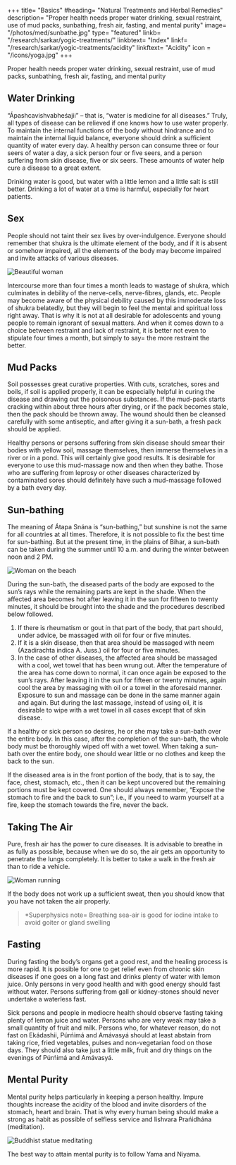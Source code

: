 +++
title= "Basics"
#heading= "Natural Treatments and Herbal Remedies"
description= "Proper health needs proper water drinking, sexual restraint, use of mud packs, sunbathing, fresh air, fasting, and mental purity"
image= "/photos/med/sunbathe.jpg"
type= "featured"
linkb= "/research/sarkar/yogic-treatments/"
linkbtext= "Index"
linkf= "/research/sarkar/yogic-treatments/acidity"
linkftext= "Acidity"
icon = "/icons/yoga.jpg"
+++


Proper health needs proper water drinking, sexual restraint, use of mud packs, sunbathing, fresh air, fasting, and mental purity


## Water Drinking

“Ápashcavishvabheśajii” – that is, “water is medicine for all diseases.” Truly, all types of disease can be relieved if one knows how to use water properly. To maintain the internal functions of the body without hindrance and to maintain the internal liquid balance, everyone should drink a sufficient quantity of water every day. A healthy person can consume three or four seers of water a day, a sick person four or five seers, and a person suffering from skin disease, five or six seers. These amounts of water help cure a disease to a great extent.

Drinking water is good, but water with a little lemon and a little salt is still better.
Drinking a lot of water at a time is harmful, especially for heart patients.


## Sex

People should not taint their sex lives by over-indulgence. Everyone should remember that shukra is the ultimate element of the body, and if it is absent or somehow impaired, all the elements of the body may become impaired and invite attacks of various diseases.

![Beautiful woman](/photos/med/syph.jpg)

Intercourse more than four times a month leads to wastage of shukra, which culminates in debility of the nerve-cells, nerve-fibres, glands, etc. People may become aware of the physical debility caused by this immoderate loss of shukra belatedly, but they will begin to feel the mental and spiritual loss right away. That is why it is not at all desirable for adolescents and young people to remain ignorant of sexual matters.
And when it comes down to a choice between restraint and lack of restraint, it is better not even to stipulate four times a month, but simply to say= the more restraint the better.

## Mud Packs

Soil possesses great curative properties. With cuts, scratches, sores and boils, if soil is applied properly, it can be especially helpful in curing the disease and drawing out the poisonous substances.
If the mud-pack starts cracking within about three hours after drying, or if the pack becomes stale, then the pack should be thrown away. The wound should then be cleansed carefully with some antiseptic, and after giving it a sun-bath, a fresh pack should be applied.

Healthy persons or persons suffering from skin disease should smear their bodies with yellow soil, massage themselves, then immerse themselves in a river or in a pond. This will certainly give good results. It is desirable for everyone to use this mud-massage now and then when they bathe. Those who are suffering from leprosy or other diseases characterized by contaminated sores should definitely have such a mud-massage followed by a bath every day.

## Sun-bathing

The meaning of Átapa Snána is “sun-bathing,” but sunshine is not the same for all countries at all times. Therefore, it is not possible to fix the best time for sun-bathing. But at the present time, in the plains of Bihar, a sun-bath can be taken during the summer until 10 a.m. and during the winter between noon and 2 PM.

![Woman on the beach](/photos/med/sunbathe.jpg)

During the sun-bath, the diseased parts of the body are exposed to the sun’s rays while the remaining parts are kept in the shade. When the affected area becomes hot after leaving it in the sun for fifteen to twenty minutes, it should be brought into the shade and the procedures described below followed.

1. If there is rheumatism or gout in that part of the body, that part should, under advice, be massaged with oil for four or five minutes.
2. If it is a skin disease, then that area should be massaged with neem (Azadirachta indica A. Juss.) oil for four or five minutes.
3. In the case of other diseases, the affected area should be massaged with a cool, wet towel that has been wrung out.
After the temperature of the area has come down to normal, it can once again be exposed to the sun’s rays. After leaving it in the sun for fifteen or twenty minutes, again cool the area by massaging with oil or a towel in the aforesaid manner. Exposure to sun and massage can be done in the same manner again and again. But during the last massage, instead of using oil, it is desirable to wipe with a wet towel in all cases except that of skin disease.

If a healthy or sick person so desires, he or she may take a sun-bath over the entire body. In this case, after the completion of the sun-bath, the whole body must be thoroughly wiped off with a wet towel. When taking a sun-bath over the entire body, one should wear little or no clothes and keep the back to the sun. 

If the diseased area is in the front portion of the body, that is to say, the face, chest, stomach, etc., then it can be kept uncovered but the remaining portions must be kept covered.
One should always remember, “Expose the stomach to fire and the back to sun”; i.e., if you need to warm yourself at a fire, keep the stomach towards the fire, never the back.

## Taking The Air

Pure, fresh air has the power to cure diseases. It is advisable to breathe in as fully as possible, because when we do so, the air gets an opportunity to penetrate the lungs completely. It is better to take a walk in the fresh air than to ride a vehicle. 

![Woman running](/photos/med/run.jpg)

If the body does not work up a sufficient sweat, then you should know that you have not taken the air properly.

> *Superphysics note= Breathing sea-air is good for iodine intake to avoid goiter or gland swelling


## Fasting

During fasting the body’s organs get a good rest, and the healing process is more rapid. It is possible for one to get relief even from chronic skin diseases if one goes on a long fast and drinks plenty of water with lemon juice.
Only persons in very good health and with good energy should fast without water. Persons suffering from gall or kidney-stones should never undertake a waterless fast. 

Sick persons and people in mediocre health should observe fasting taking plenty of lemon juice and water. Persons who are very weak may take a small quantity of fruit and milk. Persons who, for whatever reason, do not fast on Ekádashii, Púrńimá and Amávasyá should at least abstain from taking rice, fried vegetables, pulses and non-vegetarian food on those days. They should also take just a little milk, fruit and dry things on the evenings of Púrńimá and Amávasyá.

## Mental Purity

Mental purity helps particularly in keeping a person healthy. Impure thoughts increase the acidity of the blood and invite disorders of the stomach, heart and brain. That is why every human being should make a strong as habit as possible of selfless service and Iishvara Prańidhána (meditation). 

![Buddhist statue meditating](/photos/meta/buddhism.jpg)

The best way to attain mental purity is to follow Yama and Niyama. 